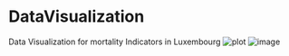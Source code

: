 # DataVisualization
Data Visualization for mortality Indicators in Luxembourg
![plot](https://drive.google.com/file/d/19hxGPwAGYTp5NCfdxhbYAAn2cOM_MKKe/view?usp=share_link)
![image]("https://drive.google.com/file/d/19hxGPwAGYTp5NCfdxhbYAAn2cOM_MKKe/view?usp=share_link")
